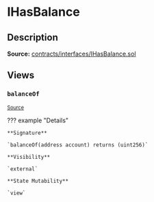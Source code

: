 # IHasBalance

## Description

**Source:** [contracts/interfaces/IHasBalance.sol](https://github.com/Synthetixio/synthetix/tree/v2.35.2-beta/contracts/interfaces/IHasBalance.sol)

## Views

### `balanceOf`

<sub>[Source](https://github.com/Synthetixio/synthetix/tree/v2.35.2-beta/contracts/interfaces/IHasBalance.sol#L7)</sub>

??? example "Details"

    **Signature**

    `balanceOf(address account) returns (uint256)`

    **Visibility**

    `external`

    **State Mutability**

    `view`
